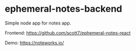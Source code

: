 # ephemeral-notes-backend

Simple node app for notes app. 

Frontend: https://github.com/scott7/ephemeral-notes-react

Demo: https://noteworks.io/

